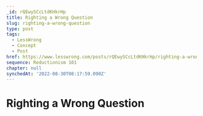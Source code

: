 ```yaml
---
_id: rQEwySCcLtdKHkrHp
title: Righting a Wrong Question
slug: righting-a-wrong-question
type: post
tags:
  - LessWrong
  - Concept
  - Post
href: https://www.lesswrong.com/posts/rQEwySCcLtdKHkrHp/righting-a-wrong-question
sequence: Reductionism 101
chapter: null
synchedAt: '2022-08-30T08:17:59.090Z'
---
```

# Righting a Wrong Question

